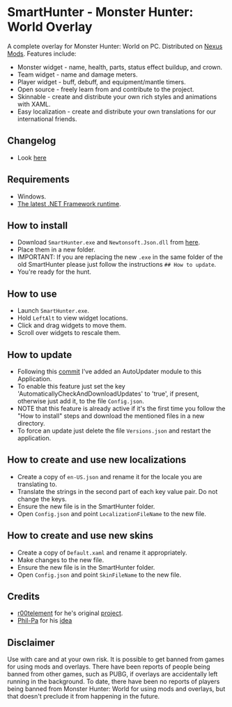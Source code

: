 # SmartHunter - Monster Hunter: World Overlay

A complete overlay for Monster Hunter: World on PC. Distributed on [Nexus Mods](https://www.nexusmods.com/monsterhunterworld/mods/2556). Features include:

- Monster widget - name, health, parts, status effect buildup, and crown.
- Team widget - name and damage meters.
- Player widget - buff, debuff, and equipment/mantle timers.
- Open source - freely learn from and contribute to the project.
- Skinnable - create and distribute your own rich styles and animations with XAML.
- Easy localization - create and distribute your own translations for our international friends.

## Changelog

- Look [here](https://forums.nexusmods.com/index.php?/topic/8356533-smarthunter-for-iceborne/)

## Requirements

- Windows.
- [The latest .NET Framework runtime](https://dotnet.microsoft.com/download/dotnet-framework-runtime).

## How to install

- Download `SmartHunter.exe` and `Newtonsoft.Json.dll` from [here](https://github.com/gabrielefilipp/SmartHunter/tree/master/SmartHunter/bin/Debug).
- Place them in a new folder.
- IMPORTANT: If you are replacing the new `.exe` in the same folder of the old SmartHunter please just follow the instructions `## How to update`.
- You're ready for the hunt.

## How to use

- Launch `SmartHunter.exe`.
- Hold `LeftAlt` to view widget locations.
- Click and drag widgets to move them.
- Scroll over widgets to rescale them.

## How to update

- Following this [commit](https://github.com/gabrielefilipp/SmartHunter/commit/305b8a55eb4cd40c31a06a30ab862b4f803baa84) I've added an AutoUpdater module to this Application.
- To enable this feature just set the key 'AutomaticallyCheckAndDownloadUpdates' to 'true', if present, otherwise just add it, to the file `Config.json`.
- NOTE that this feature is already active if it's the first time you follow the "How to install" steps and download the mentioned files in a new directory.
- To force an update just delete the file `Versions.json` and restart the application.

## How to create and use new localizations

- Create a copy of `en-US.json` and rename it for the locale you are translating to.
- Translate the strings in the second part of each key value pair. Do not change the keys.
- Ensure the new file is in the SmartHunter folder.
- Open `Config.json` and point `LocalizationFileName` to the new file.

## How to create and use new skins

- Create a copy of `Default.xaml` and rename it appropriately.
- Make changes to the new file.
- Ensure the new file is in the SmartHunter folder.
- Open `Config.json` and point `SkinFileName` to the new file.

## Credits

- [r00telement](https://www.nexusmods.com/monsterhunterworld/users/64406676) for he's original [project](https://github.com/r00telement/SmartHunter).
- [Phil-Pa](https://github.com/Phil-Pa) for his [idea](https://github.com/gabrielefilipp/SmartHunter/pull/57/commits/4e2394e98ca63626b2ddcb4503a0ba0b0ed70c72)

## Disclaimer

Use with care and at your own risk. It is possible to get banned from games for using mods and overlays. There have been reports of people being banned from other games, such as PUBG, if overlays are accidentally left running in the background. To date, there have been no reports of players being banned from Monster Hunter: World for using mods and overlays, but that doesn't preclude it from happening in the future.
